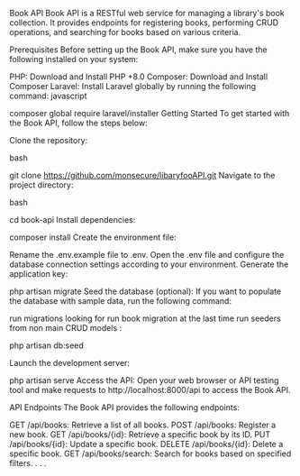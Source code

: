 Book API
Book API is a RESTful web service for managing a library's book collection. It provides endpoints for registering books, performing CRUD operations, and searching for books based on various criteria.

Prerequisites
Before setting up the Book API, make sure you have the following installed on your system:

PHP: Download and Install PHP +8.0
Composer: Download and Install Composer
Laravel: Install Laravel globally by running the following command:
javascript

composer global require laravel/installer
Getting Started
To get started with the Book API, follow the steps below:

Clone the repository:

bash

git clone <https://github.com/monsecure/libaryfooAPI.git>
Navigate to the project directory:

bash

cd book-api
Install dependencies:


composer install
Create the environment file:

Rename the .env.example file to .env.
Open the .env file and configure the database connection settings according to your environment.
Generate the application key:

php artisan migrate
Seed the database (optional):
If you want to populate the database with sample data, run the following command:

run migrations looking for run book migration at the last time
run seeders from non main CRUD models :

php artisan db:seed


Launch the development server:


php artisan serve
Access the API:
Open your web browser or API testing tool and make requests to http://localhost:8000/api to access the Book API.

API Endpoints
The Book API provides the following endpoints:

GET /api/books: Retrieve a list of all books.
POST /api/books: Register a new book.
GET /api/books/{id}: Retrieve a specific book by its ID.
PUT /api/books/{id}: Update a specific book.
DELETE /api/books/{id}: Delete a specific book.
GET /api/books/search: Search for books based on specified filters.
.
.
.


